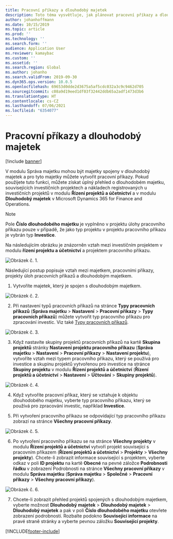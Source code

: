 ```yaml
---
title: Pracovní příkazy a dlouhodobý majetek
description: Toto téma vysvětluje, jak plánovat pracovní příkazy a dlouhodobý majetek v modulu Správa majetku.
author: johanhoffmann
ms.date: 10/15/2019
ms.topic: article
ms.prod: ''
ms.technology: ''
ms.search.form: ''
audience: Application User
ms.reviewer: kamaybac
ms.custom: ''
ms.assetid: ''
ms.search.region: Global
ms.author: johanho
ms.search.validFrom: 2019-09-30
ms.dyn365.ops.version: 10.0.5
ms.openlocfilehash: 69653d0dde2d3675a5af5cdc032a3c9c9462d705
ms.sourcegitcommit: c08a9d19eed1df03f32442ddb65a2adf1473d3b6
ms.translationtype: HT
ms.contentlocale: cs-CZ
ms.lasthandoff: 07/06/2021
ms.locfileid: "6354077"
---
```

# <a name="work-orders-and-fixed-assets"></a>Pracovní příkazy a dlouhodobý majetek

[!include [banner](../../includes/banner.md)]


V modulu Správa majetku mohou být majetky spojeny v dlouhodobý majetek a pro tyto majetky můžete vytvořit pracovní příkazy. Pokud použijete tuto funkci, můžete získat úplný přehled o dlouhodobém majetku, souvisejících investičních projektech a nákladech registrovaných u investičních projektů v modulu **Řízení projektů a účetnictví** a v modulu **Dlouhodobý majetek** v Microsoft Dynamics 365 for Finance and Operations.

>[!NOTE]
>Pole **Číslo dlouhodobého majetku** je vyplněno v projektu úlohy pracovního příkazu pouze v případě, že jako typ projektu v projektu pracovního příkazu je vybrán typ **Investice**.

Na následujícím obrázku je znázorněn vztah mezi investičním projektem v modulu **řízení projektu a účetnictví** a projektem pracovního příkazu.

![Obrázek č. 1.](media/24-work-orders.png)

Následující postup popisuje vztah mezi majetkem, pracovními příkazy, projekty úloh pracovních příkazů a dlouhodobým majetkem.

1. Vytvoříte majetek, který je spojen s dlouhodobým majetkem.

![Obrázek č. 2.](media/25-work-orders.png)

2. Při nastavení typů pracovních příkazů na stránce **Typy pracovních příkazů** (**Správa majetku** > **Nastavení** > **Pracovní příkazy** > **Typy pracovních příkazů**) můžete vytvořit typ pracovního příkazu pro zpracování investic. Viz také [Typy pracovních příkazů](../setup-for-work-orders/work-order-types.md).

![Obrázek č. 3.](media/26-work-orders.png)

3. Když nastavíte skupiny projektů pracovních příkazů na kartě **Skupina projektů** stránky **Nastavení projektu pracovního příkazu** (**Správa majetku** > **Nastavení** > **Pracovní příkazy** > **Nastavení projektu**), vytvoříte vztah mezi typem pracovního příkazu, který se používá pro investice a skupinu projektů vytvořenou pro investice na stránce **Skupiny projektu** v modulu **Řízení projektů a účetnictví** (**Řízení projektů a účetnictví** > **Nastavení** > **Účtování** > **Skupiny projektů**).

![Obrázek č. 4.](media/27-work-orders.png)

4. Když vytvoříte pracovní příkaz, který se vztahuje k objektu dlouhodobého majetku, vyberte typ pracovního příkazu, který se používá pro zpracování investic, například **Investice**.

5. Při vytvoření pracovního příkazu se odpovídající typ pracovního příkazu zobrazí na stránce **Všechny pracovní příkazy**.

![Obrázek č. 5.](media/28-work-orders.png)

6. Po vytvoření pracovního příkazu se na stránce **Všechny projekty** v modulu **Řízení projektů a účetnictví** vytvoří projekt související s pracovním příkazem (**Řízení projektů a účetnictví** > **Projekty** > **Všechny projekty**). Chcete-li zobrazit informace související s projektem, vyberte odkaz v poli **ID projektu** na kartě **Obecné** na pevné záložce **Podrobnosti řádku** v zobrazení Podrobnosti na stránce **Všechny pracovní příkazy** v modulu **Správa majetku** (**Správa majetku** > **Společné** > **Pracovní příkazy** > **Všechny pracovní příkazy**).

![Obrázek č. 6.](media/29-work-orders.png)

7. Chcete-li zobrazit přehled projektů spojených s dlouhodobým majetkem, vyberte možnost **Dlouhodobý majetek** > **Dlouhodobý majetek** > **Dlouhodobý majetek** a pak v poli **Číslo dlouhodobého majetku** otevřete zobrazení podrobností. Rozbalte podokno **Související informace** na pravé straně stránky a vyberte pevnou záložku **Související projekty**.



[!INCLUDE[footer-include](../../../includes/footer-banner.md)]